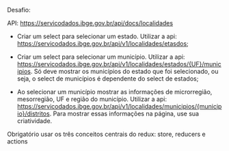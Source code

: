 Desafio:
 
API: https://servicodados.ibge.gov.br/api/docs/localidades
 
- Criar um select para selecionar um estado. Utilizar a api: https://servicodados.ibge.gov.br/api/v1/localidades/etasdos;
 
- Criar um select para selecionar um município. Utilizar a api: https://servicodados.ibge.gov.br/api/v1/localidades/estados/{UF}/municipios. Só deve mostrar os municípios do estado que foi selecionado, ou seja, o select de municípios é dependente do select de estados;
 
- Ao selecionar um município mostrar as informações de microrregião, mesorregião, UF e região do município. Utilizar a api: https://servicodados.ibge.gov.br/api/v1/localidades/municipios/{municipio}/distritos. Para mostrar essas informações na página, use sua criatividade.
 
Obrigatório usar os três conceitos centrais do redux: store, reducers e actions

